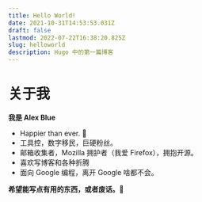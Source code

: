 ```yaml
---
title: Hello World!
date: 2021-10-31T14:53:53.031Z
draft: false
lastmod: 2022-07-22T16:38:20.825Z
slug: helloworld
description: Hugo 中的第一篇博客
---
```


# 关于我
**我是 Alex Blue**
- Happier than ever. 💙 
- 工具控，数字移民，巨硬粉丝。 
- 邮箱收集者，Mozilla 拥护者（我爱 Firefox），拥抱开源。
- 喜欢写博客和各种折腾
- 面向 Google 编程，离开 Google 啥都不会。 

**希望能写点有用的东西，或者废话。🍋**